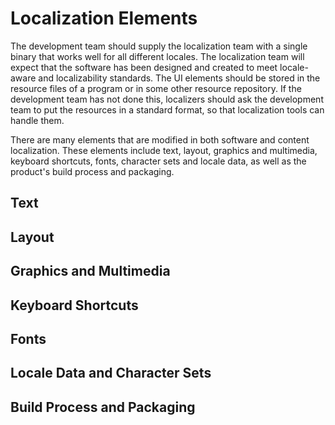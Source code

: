 

# Localization Elements

The development team should supply the localization team with a single binary that works well for all different locales. The localization team will expect that the software has been designed and created to meet locale-aware and localizability standards. The UI elements should be stored in the resource files of a program or in some other resource repository. If the development team has not done this, localizers should ask the development team to put the resources in a standard format, so that localization tools can handle them.

There are many elements that are modified in both software and content localization. These elements include text, layout, graphics and multimedia, keyboard shortcuts, fonts, character sets and locale data, as well as the product's build process and packaging.

[](https://msdn.microsoft.com/en-us/library/mt662344)
## Text

[](https://msdn.microsoft.com/en-us/library/mt662345)
## Layout

[](https://msdn.microsoft.com/en-us/library/mt662346)
## Graphics and Multimedia

[](https://msdn.microsoft.com/en-us/library/mt662347)
## Keyboard Shortcuts

[](https://msdn.microsoft.com/en-us/library/mt662348)
## Fonts

[](https://msdn.microsoft.com/en-us/library/mt662349)
## Locale Data and Character Sets

[](https://msdn.microsoft.com/en-us/library/mt662350)
## Build Process and Packaging


